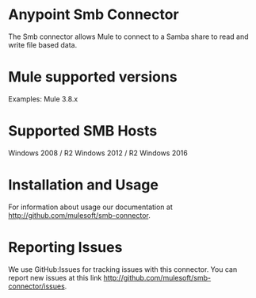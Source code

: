 # Anypoint Smb Connector

The Smb connector allows Mule to connect to a Samba share to read and write file based data.

# Mule supported versions
Examples:
Mule 3.8.x

# Supported SMB Hosts
Windows 2008 / R2
Windows 2012 / R2
Windows 2016

# Installation and Usage
For information about usage our documentation at http://github.com/mulesoft/smb-connector.

# Reporting Issues

We use GitHub:Issues for tracking issues with this connector. You can report new issues at this link http://github.com/mulesoft/smb-connector/issues.